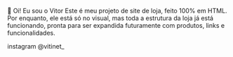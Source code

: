 🚀 Oi! Eu sou o Vitor
Este é meu projeto de site de loja, feito 100% em HTML.
Por enquanto, ele está só no visual, mas toda a estrutura da loja já está funcionando, pronta para ser expandida futuramente com produtos, links e funcionalidades.

instagram @vitinet_
